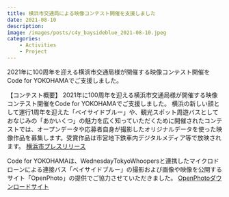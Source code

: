 ```yaml
---
title: 横浜市交通局による映像コンテスト開催を支援しました
date: 2021-08-10
description: 
image: /images/posts/c4y_baysideblue_2021-08-10.jpeg
categories:
    - Activities
    - Project
---
```


2021年に100周年を迎える横浜市交通局様が開催する映像コンテスト開催をCode for YOKOHAMAでご支援しました。

【コンテスト概要】
2021年に100周年を迎える横浜市交通局様が開催する映像コンテスト開催をCode for YOKOHAMAでご支援しました。
横浜の新しい顔として運行1周年を迎えた「ベイサイドブルー」や、観光スポット周遊バスとしておなじみの「あかいくつ」の魅力を広く知っていただくために開催されたコンテストでは、オープンデータや応募者自身が撮影したオリジナルデータを使った映像作品を募集します。受賞作品は市営地下鉄車内デジタルメディア等で放映されます。
[横浜市プレスリリース](https://www.city.yokohama.lg.jp/city-info/koho-kocho/press/koutuu/2021/0810_bb.html)

Code for YOKOHAMAは、WednesdayTokyoWhoopersと連携したマイクロドローンによる連接バス「ベイサイドブルー」の撮影および画像や映像を公開するサイト「OpenPhoto」の提供でご協力させていただきました。
[OpenPhotoダウンロードサイト](https://openphoto.app/c/baysideblue.jp/manifestoaward/docs/2021100400017/)